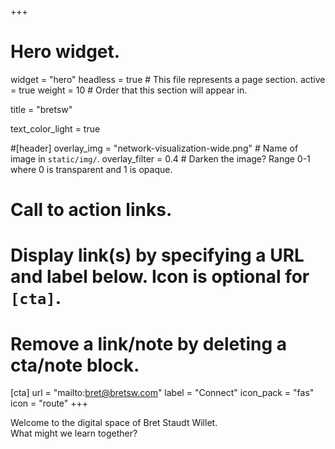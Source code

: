 +++
# Hero widget.
widget = "hero"
headless = true   # This file represents a page section.
active = true
weight = 10  # Order that this section will appear in.

title = "bretsw"

text_color_light = true

#[header]
overlay_img = "network-visualization-wide.png"  # Name of image in `static/img/`.
overlay_filter = 0.4  # Darken the image? Range 0-1 where 0 is transparent and 1 is opaque.

# Call to action links.
#   Display link(s) by specifying a URL and label below. Icon is optional for `[cta]`.
#   Remove a link/note by deleting a cta/note block.
[cta]
  url = "mailto:bret@bretsw.com"
  label = "Connect"
  icon_pack = "fas"
  icon = "route"
+++

Welcome to the digital space of Bret Staudt Willet.  
What might we learn together?